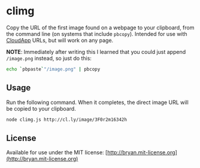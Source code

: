 # climg

Copy the URL of the first image found on a webpage to your clipboard, from the command line (on systems that include `pbcopy`). Intended for use with <a href="http://cl.ly">CloudApp</a> URLs, but will work on any page.

**NOTE**: Immediately after writing this I learned that you could just append `/image.png` instead, so just do this:

```bash
echo `pbpaste`"/image.png" | pbcopy
```

## Usage 

Run the following command. When it completes, the direct image URL will be copied to your clipboard.

```bash
node climg.js http://cl.ly/image/3F0r2m16342h
```

## License
Available for use under the MIT license: [http://bryan.mit-license.org](http://bryan.mit-license.org)
